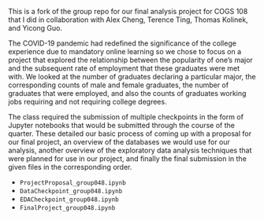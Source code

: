 This is a fork of the group repo for our final analysis project for COGS 108 that I did in collaboration with Alex Cheng, Terence Ting, Thomas Kolinek, and Yicong Guo.

The COVID-19 pandemic had redefined the significance of the college experience due to mandatory online learning so we chose to focus on a project that explored the relationship between the popularity of one’s major and the subsequent rate of employment that these graduates were met with. We looked at the number of graduates declaring a particular major, the corresponding counts of male and female graduates, the number of graduates that were employed, and also the counts of graduates working jobs requiring and not requiring college degrees.

The class required the submission of multiple checkpoints in the form of Jupyter notebooks that would be submitted through the course of the quarter. These detailed our basic process of coming up with a proposal for our final project, an overview of the databases we would use for our analysis, another overview of the exploratory data analysis techniques that were planned for use in our project, and finally the final submission in the given files in the corresponding order.

- `ProjectProposal_group048.ipynb`
- `DataCheckpoint_group048.ipynb`
- `EDACheckpoint_group048.ipynb`
- `FinalProject_group048.ipynb`
